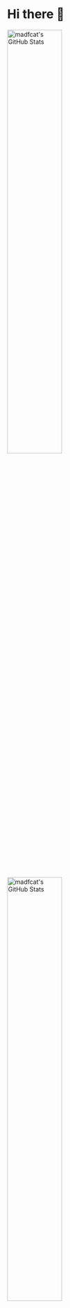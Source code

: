 # Hi there 👋

<img src="https://github-readme-stats.vercel.app/api/top-langs/?username=madfcat&theme=flag-india&show_icons=true&hide_border=true&layout=compact" alt="madfcat's GitHub Stats" style="width:50%" />
<img src="https://github-readme-streak-stats.herokuapp.com/?user=madfcat&theme=flag-india&hide_border=true" alt="madfcat's GitHub Stats" style="width:50%" />


## I work with these tools

### Coding

<img src="https://cdn.jsdelivr.net/gh/devicons/devicon@latest/icons/javascript/javascript-original.svg" height="33" width="40" />
<img src="https://cdn.jsdelivr.net/gh/devicons/devicon@latest/icons/typescript/typescript-original.svg" height="33" width="40" />
<img src="https://cdn.jsdelivr.net/gh/devicons/devicon@latest/icons/c/c-original.svg" height="33" width="40" />
<img src="https://cdn.jsdelivr.net/gh/devicons/devicon@latest/icons/cplusplus/cplusplus-original.svg" height="33" width="40" />
<img src="https://cdn.jsdelivr.net/gh/devicons/devicon@latest/icons/python/python-original.svg" height="33" width="40" />
<img src="https://cdn.jsdelivr.net/gh/devicons/devicon@latest/icons/html5/html5-original.svg" height="33" width="40" />
<img src="https://cdn.jsdelivr.net/gh/devicons/devicon@latest/icons/css3/css3-original.svg" height="33" width="40" />
<img src="https://cdn.jsdelivr.net/gh/devicons/devicon@latest/icons/nodejs/nodejs-original-wordmark.svg" height="33" width="40" />
<img src="https://cdn.jsdelivr.net/gh/devicons/devicon@latest/icons/nodemon/nodemon-original.svg" height="33" width="40" />
<img src="https://cdn.jsdelivr.net/gh/devicons/devicon@latest/icons/npm/npm-original-wordmark.svg" height="33" width="40" />
<img src="https://cdn.jsdelivr.net/gh/devicons/devicon@latest/icons/vitejs/vitejs-original.svg" height="33" width="40" />
<img src="https://cdn.jsdelivr.net/gh/devicons/devicon@latest/icons/markdown/markdown-original.svg" height="33" width="40"/>

<!-- <img src="https://cdn.jsdelivr.net/gh/devicons/devicon@latest/icons/javascript/javascript-plain.svg" height="33" width="40" /> -->
<!-- <img src="https://cdn.jsdelivr.net/gh/devicons/devicon@latest/icons/c/c-plain.svg" height="33" width="40" /> -->
<!-- <img src="https://cdn.jsdelivr.net/gh/devicons/devicon@latest/icons/cplusplus/cplusplus-plain.svg" height="33" width="40" /> -->
<!-- <img src="https://cdn.jsdelivr.net/gh/devicons/devicon@latest/icons/css3/css3-plain-wordmark.svg" height="33" width="40" />
<img src="https://cdn.jsdelivr.net/gh/devicons/devicon@latest/icons/html5/html5-original-wordmark.svg" height="33" width="40" /> -->
<!-- <img src="https://cdn.jsdelivr.net/gh/devicons/devicon@latest/icons/css3/css3-plain.svg" height="33" width="40" /> -->
<!-- <img src="https://cdn.jsdelivr.net/gh/devicons/devicon@latest/icons/nodejs/nodejs-plain-wordmark.svg" height="33" width="40" /> -->


### Frameworks & Libraries

<!-- <img src="https://cdn.jsdelivr.net/gh/devicons/devicon@latest/icons/react/react-original-wordmark.svg" height="33" width="40" />
<img src="https://cdn.jsdelivr.net/gh/devicons/devicon@latest/icons/gatsby/gatsby-original-wordmark.svg" height="33" width="40" />
<img src="https://cdn.jsdelivr.net/gh/devicons/devicon@latest/icons/nextjs/nextjs-original-wordmark.svg" height="33" width="40" />
<img src="https://cdn.jsdelivr.net/gh/devicons/devicon@latest/icons/reactrouter/reactrouter-original-wordmark.svg" height="33" width="40" />
<img src="https://cdn.jsdelivr.net/gh/devicons/devicon@latest/icons/threejs/threejs-original-wordmark.svg" height="33" width="40" /> -->

<img src="https://cdn.jsdelivr.net/gh/devicons/devicon@latest/icons/react/react-original.svg" height="33" width="40" />
<img src="https://cdn.jsdelivr.net/gh/devicons/devicon@latest/icons/gatsby/gatsby-original.svg" height="33" width="40" />
<img src="https://cdn.jsdelivr.net/gh/devicons/devicon@latest/icons/nextjs/nextjs-plain.svg" height="33" width="40" />
<img src="https://cdn.jsdelivr.net/gh/devicons/devicon@latest/icons/wordpress/wordpress-plain.svg" height="33" width="40" />
<img src="https://cdn.jsdelivr.net/gh/devicons/devicon@latest/icons/woocommerce/woocommerce-original.svg" height="33" width="40" />
<img src="https://cdn.jsdelivr.net/gh/devicons/devicon@latest/icons/threejs/threejs-original.svg" height="33" width="40" />
<img src="https://cdn.jsdelivr.net/gh/devicons/devicon@latest/icons/tailwindcss/tailwindcss-original.svg" height="33" width="40" />
<img src="https://cdn.jsdelivr.net/gh/devicons/devicon@latest/icons/jquery/jquery-original.svg" height="33" width="40" />
<img src="https://cdn.jsdelivr.net/gh/devicons/devicon@latest/icons/lodash/lodash-original.svg" height="33" width="40"/>
<img src="https://cdn.jsdelivr.net/gh/devicons/devicon@latest/icons/matplotlib/matplotlib-plain.svg" height="33" width="40" />
<img src="https://cdn.jsdelivr.net/gh/devicons/devicon@latest/icons/numpy/numpy-original.svg" height="33" width="40" />
<img src="https://cdn.jsdelivr.net/gh/devicons/devicon@latest/icons/pandas/pandas-original.svg" height="33" width="40" />

### Database


<img src="https://cdn.jsdelivr.net/gh/devicons/devicon@latest/icons/postgresql/postgresql-original.svg" height="33" width="40" />
<img src="https://cdn.jsdelivr.net/gh/devicons/devicon@latest/icons/mysql/mysql-original.svg" height="33" width="40" />
<img src="https://cdn.jsdelivr.net/gh/devicons/devicon@latest/icons/mariadb/mariadb-original.svg" height="33" width="40" />
<img src="https://cdn.jsdelivr.net/gh/devicons/devicon@latest/icons/mongodb/mongodb-original.svg" height="33" width="40" />
<img src="https://cdn.jsdelivr.net/gh/devicons/devicon@latest/icons/mongoose/mongoose-original.svg" height="33" width="40" />
<img src="https://cdn.jsdelivr.net/gh/devicons/devicon@latest/icons/prisma/prisma-original.svg" height="33" width="40" />
<img src="https://cdn.jsdelivr.net/gh/devicons/devicon@latest/icons/graphql/graphql-plain.svg" height="33" width="40" />

<!-- <img src="https://cdn.jsdelivr.net/gh/devicons/devicon@latest/icons/postgresql/postgresql-original-wordmark.svg" height="33" width="40" /> -->
<!-- <img src="https://cdn.jsdelivr.net/gh/devicons/devicon@latest/icons/mysql/mysql-original-wordmark.svg" height="33" width="40" /> -->
<!-- <img src="https://cdn.jsdelivr.net/gh/devicons/devicon@latest/icons/mongodb/mongodb-original-wordmark.svg" height="33" width="40" /> -->
<!-- <img src="https://cdn.jsdelivr.net/gh/devicons/devicon@latest/icons/mariadb/mariadb-original-wordmark.svg" height="33" width="40" /> -->
<!-- <img src="https://cdn.jsdelivr.net/gh/devicons/devicon@latest/icons/graphql/graphql-plain-wordmark.svg" height="33" width="40" /> -->
<!-- <img src="https://cdn.jsdelivr.net/gh/devicons/devicon@latest/icons/prisma/prisma-original-wordmark.svg" height="33" width="40" /> -->
<!-- <img src="https://cdn.jsdelivr.net/gh/devicons/devicon@latest/icons/mongoose/mongoose-original-wordmark.svg" height="33" width="40" /> -->


### Deploying

<img src="https://cdn.jsdelivr.net/gh/devicons/devicon@latest/icons/digitalocean/digitalocean-original.svg" height="33" width="40" />
<img src="https://cdn.jsdelivr.net/gh/devicons/devicon@latest/icons/amazonwebservices/amazonwebservices-original-wordmark.svg" height="33" width="40" />
<img src="https://cdn.jsdelivr.net/gh/devicons/devicon@latest/icons/vercel/vercel-original.svg" height="33" width="40" />
<img src="https://cdn.jsdelivr.net/gh/devicons/devicon@latest/icons/netlify/netlify-original.svg" height="33" width="40" />
<img src="https://cdn.jsdelivr.net/gh/devicons/devicon@latest/icons/github/github-original.svg" height="33" width="40" />
<img src="https://cdn.jsdelivr.net/gh/devicons/devicon@latest/icons/firebase/firebase-original.svg" height="33" width="40"/>

<!-- <img src="https://cdn.jsdelivr.net/gh/devicons/devicon@latest/icons/digitalocean/digitalocean-original-wordmark.svg" height="33" width="40" />
<img src="https://cdn.jsdelivr.net/gh/devicons/devicon@latest/icons/github/github-original-wordmark.svg" height="33" width="40" />
<img src="https://cdn.jsdelivr.net/gh/devicons/devicon@latest/icons/amazonwebservices/amazonwebservices-plain-wordmark.svg" height="33" width="40" />
<img src="https://cdn.jsdelivr.net/gh/devicons/devicon@latest/icons/netlify/netlify-original-wordmark.svg" height="33" width="40" />
<img src="https://cdn.jsdelivr.net/gh/devicons/devicon@latest/icons/vercel/vercel-original-wordmark.svg" height="33" width="40" />
<img src="https://cdn.jsdelivr.net/gh/devicons/devicon@latest/icons/firebase/firebase-original-wordmark.svg" height="33" width="40"/>
<img src="https://cdn.jsdelivr.net/gh/devicons/devicon@latest/icons/supabase/supabase-original-wordmark.svg" height="33" width="40" /> -->


### DevOps & System Administration


<img src="https://cdn.jsdelivr.net/gh/devicons/devicon@latest/icons/docker/docker-original.svg" height="33" width="40" />
<img src="https://cdn.jsdelivr.net/gh/devicons/devicon@latest/icons/bash/bash-plain.svg" height="33" width="40" />
<img src="https://cdn.jsdelivr.net/gh/devicons/devicon@latest/icons/linux/linux-original.svg" height="33" width="40" />
<img src="https://cdn.jsdelivr.net/gh/devicons/devicon@latest/icons/nginx/nginx-original.svg" height="33" width="40" />
<img src="https://cdn.jsdelivr.net/gh/devicons/devicon@latest/icons/ssh/ssh-original-wordmark.svg" height="33" width="40" />
<img src="https://cdn.jsdelivr.net/gh/devicons/devicon@latest/icons/ohmyzsh/ohmyzsh-original.svg" height="33" width="40" />
<img src="https://cdn.jsdelivr.net/gh/devicons/devicon@latest/icons/ubuntu/ubuntu-original.svg" height="33" width="40" />
<img src="https://cdn.jsdelivr.net/gh/devicons/devicon@latest/icons/filezilla/filezilla-plain.svg" height="33" width="40" />

<!-- <img src="https://cdn.jsdelivr.net/gh/devicons/devicon@latest/icons/docker/docker-plain-wordmark.svg" height="33" width="40" /> -->
<!-- <img src="https://cdn.jsdelivr.net/gh/devicons/devicon@latest/icons/linux/linux-plain.svg" height="33" width="40" /> -->

### Workflow

<img src="https://cdn.jsdelivr.net/gh/devicons/devicon@latest/icons/vscode/vscode-original.svg" height="33" width="40" />
<img src="https://cdn.jsdelivr.net/gh/devicons/devicon@latest/icons/vim/vim-original.svg" height="33" width="40" />
<img src="https://cdn.jsdelivr.net/gh/devicons/devicon@latest/icons/xcode/xcode-original.svg" height="33" width="40"/>
<img src="https://cdn.jsdelivr.net/gh/devicons/devicon@latest/icons/git/git-original.svg" height="40" width="47 />
<img src="https://cdn.jsdelivr.net/gh/devicons/devicon@latest/icons/git/git-plain-wordmark.svg" height="33" width="40" />
<img src="https://cdn.jsdelivr.net/gh/devicons/devicon@latest/icons/notion/notion-original.svg" height="33" width="40" />
<!-- <img src="https://cdn.jsdelivr.net/gh/devicons/devicon@latest/icons/slack/slack-original-wordmark.svg" height="33" width="40" /> -->
<img src="https://cdn.jsdelivr.net/gh/devicons/devicon@latest/icons/slack/slack-original.svg" height="33" width="40" />
<img src="https://cdn.jsdelivr.net/gh/devicons/devicon@latest/icons/trello/trello-original.svg" height="33" width="40" />
<img src="https://cdn.jsdelivr.net/gh/devicons/devicon@latest/icons/homebrew/homebrew-original.svg" height="33" width="40" />
<img src="https://cdn.jsdelivr.net/gh/devicons/devicon@latest/icons/stackoverflow/stackoverflow-original-wordmark.svg" height="33" width="40" />


### Designing

<img src="https://cdn.jsdelivr.net/gh/devicons/devicon@latest/icons/blender/blender-original.svg" height="33" width="40" />
<img src="https://cdn.jsdelivr.net/gh/devicons/devicon@latest/icons/figma/figma-original.svg" height="33" width="40" />
<img src="https://cdn.jsdelivr.net/gh/devicons/devicon@latest/icons/illustrator/illustrator-plain.svg" height="33" width="40" />
<img src="https://cdn.jsdelivr.net/gh/devicons/devicon@latest/icons/photoshop/photoshop-original.svg" height="33" width="40" />
<img src="https://cdn.jsdelivr.net/gh/devicons/devicon@latest/icons/premierepro/premierepro-original.svg" height="33" width="40" />





<!-- <img src="https://cdn.jsdelivr.net/gh/devicons/devicon@latest/icons/blender/blender-original-wordmark.svg" height="33" width="40" /> -->

<!-- <img src="https://cdn.jsdelivr.net/gh/devicons/devicon@latest/icons/homebrew/homebrew-original-wordmark.svg" height="33" width="40" /> -->




## Next to learn

<img src="https://cdn.jsdelivr.net/gh/devicons/devicon@latest/icons/swift/swift-original.svg" height="33" width="40" />
<img src="https://cdn.jsdelivr.net/gh/devicons/devicon@latest/icons/kotlin/kotlin-plain.svg" height="33" width="40"/>
<img src="https://cdn.jsdelivr.net/gh/devicons/devicon@latest/icons/svelte/svelte-original.svg" height="33" width="40" />
<img src="https://cdn.jsdelivr.net/gh/devicons/devicon@latest/icons/solidjs/solidjs-original.svg" height="33" width="40" />
<img src="https://cdn.jsdelivr.net/gh/devicons/devicon@latest/icons/angular/angular-original.svg" height="33" width="40" />
<img src="https://cdn.jsdelivr.net/gh/devicons/devicon@latest/icons/vuejs/vuejs-original.svg" height="33" width="40" />
<img src="https://cdn.jsdelivr.net/gh/devicons/devicon@latest/icons/storybook/storybook-original.svg" height="33" width="40" />
<img src="https://cdn.jsdelivr.net/gh/devicons/devicon@latest/icons/jenkins/jenkins-original.svg" height="33" width="40" />
<img src="https://cdn.jsdelivr.net/gh/devicons/devicon@latest/icons/kubernetes/kubernetes-plain.svg" height="33" width="40"/>
<img src="https://cdn.jsdelivr.net/gh/devicons/devicon@latest/icons/p5js/p5js-original.svg" height="33" width="40" />
<img src="https://cdn.jsdelivr.net/gh/devicons/devicon@latest/icons/swagger/swagger-original.svg" height="33" width="40" />


<!-- <img src="https://cdn.jsdelivr.net/gh/devicons/devicon@latest/icons/jenkins/jenkins-line.svg" height="33" width="40" /> -->



<!-- <img src="https://cdn.jsdelivr.net/gh/devicons/devicon@latest/icons/kubernetes/kubernetes-original.svg" height="33" width="40"/>
<img src="https://cdn.jsdelivr.net/gh/devicons/devicon@latest/icons/kubernetes/kubernetes-original-wordmark.svg" height="33" width="40"/>
<img src="https://cdn.jsdelivr.net/gh/devicons/devicon@latest/icons/kubernetes/kubernetes-plain-wordmark.svg" height="33" width="40"/> -->

<!-- <img src="https://cdn.jsdelivr.net/gh/devicons/devicon@latest/icons/json/json-plain.svg" height="33" width="40"/> -->


<!-- <img src="https://cdn.jsdelivr.net/gh/devicons/devicon@latest/icons/numpy/numpy-original-wordmark.svg" height="33" width="40" /> -->

<!-- <img src="https://cdn.jsdelivr.net/gh/devicons/devicon@latest/icons/pandas/pandas-original-wordmark.svg" height="33" width="40" /> -->
<!-- <img src="https://cdn.jsdelivr.net/gh/devicons/devicon@latest/icons/storybook/storybook-original-wordmark.svg" height="33" width="40" /> -->


<!--
**madfcat/madfcat** is a ✨ _special_ ✨ repository because its `README.md` (this file) appears on your GitHub profile.

Here are some ideas to get you started:

- 🔭 I’m currently working on ...
- 🌱 I’m currently learning ...
- 👯 I’m looking to collaborate on ...
- 🤔 I’m looking for help with ...
- 💬 Ask me about ...
- 📫 How to reach me: ...
- 😄 Pronouns: ...
- ⚡ Fun fact: ...
-->
